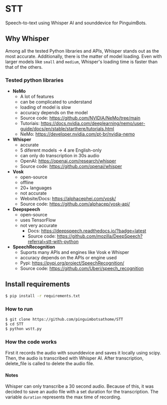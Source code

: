 # STT
Speech-to-text using Whisper AI and sounddevice for PinguimBots.

## Why Whisper
Among all the tested Python libraries and APIs, Whisper stands out as the most accurate. Additionally, there is the matter of model loading. Even with larger models like ```small``` and ```medium```, Whisper's loading time is faster than that of the others.

### Tested python libraries
- **NeMo**
	- A lot of features
	- can be complicated to understand
	- loading of model is slow
	- accuracy depends on the model
	- Source code: https://github.com/NVIDIA/NeMo/tree/main
	- Tutoriais: https://docs.nvidia.com/deeplearning/nemo/user-guide/docs/en/stable/starthere/tutorials.html
	- NeMo: https://developer.nvidia.com/pt-br/nvidia-nemo
- **Whisper**
	- accurate
	- 5  diferent models -> 4 are English-only
	- can only do transcription in 30s audio
	- OpenAI: https://openai.com/research/whisper
	- Source code: https://github.com/openai/whisper
- **Vosk**
	- open-source
	- offline
	- 20+ languages
	- not accurate
	- Website/Docs: https://alphacephei.com/vosk/
	- Source code: https://github.com/alphacep/vosk-api/
- **Deepspeech**
	- open-source
	- uses TensorFlow
  - not very accurate
	- Docs: https://deepspeech.readthedocs.io/?badge=latest
	- Source code: https://github.com/mozilla/DeepSpeech?referral=stt-with-python
- **SpeechRecognition**
	- Suports many APIs and engines like Vosk e Whisper
	- accuracy depends on the APIs or engine used 
	- Pypi: https://pypi.org/project/SpeechRecognition/
	- Source code: https://github.com/Uberi/speech_recognition

## Install requirements
```bash
$ pip install -r requirements.txt
```
### How to run
```bash
$ git clone https://github.com/pinguimbotsathome/STT
$ cd STT
$ python wstt.py
```
### How the code works
First it records the audio with sounddevice and saves it locally using scipy. Then, the audio is transcribed with Whisper AI. After transcription, delete_file is called to delete the audio file.
#### Notes
Whisper can only transcribe a 30 second audio. Because of this, it was decided to save an audio file with a set duration for the transcription. The variable ```duration``` represents the max time of recording.
